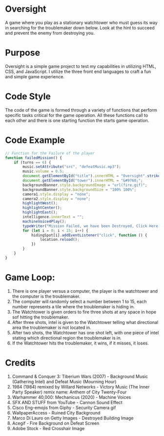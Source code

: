 # Oversight
A game where you play as a stationary watchtower who must guess its way in searching for the troublemaker down below. Look at the hint to succeed and prevent the enemy from destroying you.

# Purpose
Oversight is a simple game project to test my capabilities in utilizing HTML, CSS, and JavaScript. I utilize the three front end languages to craft a fun and simple game experience.

# Code Style
The code of the game is formed through a variety of functions that perform specific tasks critical for the game operation. All these functions call to each other and there is one starting function the starts game operation.

# Code Example
~~~js
// Function for the Failure of the player
function failedMission() {
    if (turns == 6) {
        music.setAttribute("src", "defeatMusic.mp3");
        music.volume = 0.5;
        document.getElementById("title").innerHTML = "Oversight".strike();
        document.getElementById("tower").innerHTML = "&#9760;";
        backgroundBanner.style.backgroundImage = "url(fire.gif)";
        backgroundBanner.style.backgroundSize = "100% 100%";
        camera1.style.display = "none";
        camera2.style.display = "none";
        highlightWest();
        highlightCenter();
        highlightEast();
        intelligence.innerText = "";
        machineVoice4Play();
        typeWriter("Mission Failed, we have been Destroyed, Click Here to Play Again");
        for (let i = 0; i < 15; i++) {
            hidingSpot[i].addEventListener("click", function () {
                location.reload();
            })
        }
    }
}
~~~

# Game Loop:
1. There is one player versus a computer, the player is the watchtower and the computer is the troublemaker.
2. The computer will randomly select a number between 1 to 15, each number represents a tile where the troublemaker is hiding in.
3. The Watchtower is given orders to fire three shots at any space in hope sof hitting the troublemaker.
4. After three shots, intel is given to the Watchtower telling what directional area the troublemaker is not located in.
6. After two shots, the Watchtower has one shot left, with one piece of intel stating which directional region the troublemaker is in.
7. If the Watchtower hits the troublemaker, it wins, if it misses, it loses.

# Credits
1. Command & Conquer 3: Tiberium Wars (2007) - Background Music (Gathering Intel) and Defeat Music (Mourning Hour)
2. 1984 (1984) remixed by Willard Networks - Victory Music (The Inner Party Speaker) remix name: Anthem of City Twenty-Four
3. Warhammer 40,000: Mechanicus (2020) - Machine Voices
4. SFX AND STUFF from YouTube - Cannon Sound Effect
5. Cisco Eng-emojis from Giphy - Security Camera gif
6. WallpaperAccess - Ruined City Background
7. Marco Di Lauro on Getty Images - Destroyed Building Image
8. Acegif - Fire Background on Defeat Screen
9. Adobe Stock - Red Crosshair Image